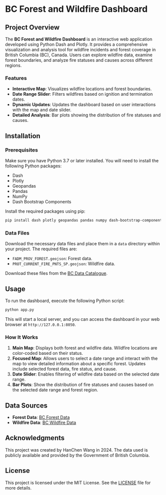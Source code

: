 # BC Forest and Wildfire Dashboard

## Project Overview

The **BC Forest and Wildfire Dashboard** is an interactive web application developed using Python Dash and Plotly. It provides a comprehensive visualization and analysis tool for wildfire incidents and forest coverage in British Columbia (BC), Canada. Users can explore wildfire data, examine forest boundaries, and analyze fire statuses and causes across different regions.

### Features
- **Interactive Map**: Visualizes wildfire locations and forest boundaries.
- **Date Range Slider**: Filters wildfires based on ignition and termination dates.
- **Dynamic Updates**: Updates the dashboard based on user interactions with the map and date slider.
- **Detailed Analysis**: Bar plots showing the distribution of fire statuses and causes.

## Installation

### Prerequisites

Make sure you have Python 3.7 or later installed. You will need to install the following Python packages:
- Dash
- Plotly
- Geopandas
- Pandas
- NumPy
- Dash Bootstrap Components

Install the required packages using pip:

```bash
pip install dash plotly geopandas pandas numpy dash-bootstrap-components
```

### Data Files

Download the necessary data files and place them in a `data` directory within your project. The required files are:
- `FADM_PROV_FOREST.geojson`: Forest data.
- `PROT_CURRENT_FIRE_PNTS_SP.geojson`: Wildfire data.

Download these files from the [BC Data Catalogue](https://catalogue.data.gov.bc.ca/dataset).

## Usage

To run the dashboard, execute the following Python script:

```bash
python app.py
```

This will start a local server, and you can access the dashboard in your web browser at `http://127.0.0.1:8050`.

### How It Works

1. **Main Map**: Displays both forest and wildfire data. Wildfire locations are color-coded based on their status.
2. **Focused Map**: Allows users to select a date range and interact with the map to view detailed information about a specific forest. Updates include selected forest data, fire status, and cause.
3. **Date Slider**: Enables filtering of wildfire data based on the selected date range.
4. **Bar Plots**: Show the distribution of fire statuses and causes based on the selected date range and forest region.

## Data Sources

- **Forest Data**: [BC Forest Data](https://catalogue.data.gov.bc.ca/dataset/fadm-provincial-forest)
- **Wildfire Data**: [BC Wildfire Data](https://catalogue.data.gov.bc.ca/dataset/bc-wildfire-fire-locations-current)

## Acknowledgments

This project was created by HanChen Wang in 2024. The data used is publicly available and provided by the Government of British Columbia.

## License

This project is licensed under the MIT License. See the [LICENSE](LICENSE) file for more details.